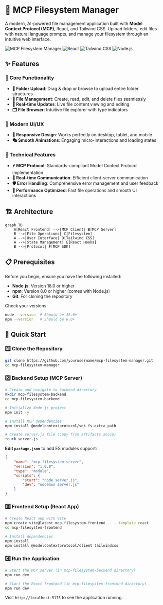 # 🚀 MCP Filesystem Manager

A modern, AI-powered file management application built with **Model Context Protocol (MCP)**, React, and Tailwind CSS. Upload folders, edit files with natural language prompts, and manage your filesystem through an intuitive web interface.

![MCP Filesystem Manager](https://img.shields.io/badge/MCP-Filesystem%20Manager-blue?style=for-the-badge&logo=react)
![React](https://img.shields.io/badge/React-18.2.0-61DAFB?style=for-the-badge&logo=react)
![Tailwind CSS](https://img.shields.io/badge/Tailwind%20CSS-3.4.4-38B2AC?style=for-the-badge&logo=tailwind-css)
![Node.js](https://img.shields.io/badge/Node.js-18+-339933?style=for-the-badge&logo=node.js)

## ✨ Features

### 🎯 Core Functionality
- **📁 Folder Upload**: Drag & drop or browse to upload entire folder structures
- **📝 File Management**: Create, read, edit, and delete files seamlessly
- **🔄 Real-time Updates**: Live file content viewing and editing
- **🗂️ File Browser**: Intuitive file explorer with type indicators

### 🎨 Modern UI/UX
- **📱 Responsive Design**: Works perfectly on desktop, tablet, and mobile
- **🎭 Smooth Animations**: Engaging micro-interactions and loading states

### 🔧 Technical Features
- **⚡ MCP Protocol**: Standards-compliant Model Context Protocol implementation
- **🔌 Real-time Communication**: Efficient client-server communication
- **🛡️ Error Handling**: Comprehensive error management and user feedback
- **🚀 Performance Optimized**: Fast file operations and smooth UI interactions

## 🏗️ Architecture

```mermaid
graph TD
    A[React Frontend] -->|MCP Client| B[MCP Server]
    B -->|File Operations| C[Filesystem]
    A -->|User Interface| D[Tailwind CSS]
    A -->|State Management| E[React Hooks]
    B -->|Protocol| F[MCP SDK]
```

## 📋 Prerequisites

Before you begin, ensure you have the following installed:

- **Node.js**: Version 18.0 or higher
- **npm**: Version 8.0 or higher (comes with Node.js)
- **Git**: For cloning the repository

Check your versions:
```bash
node --version  # Should be 18.0+
npm --version   # Should be 8.0+
```

## 🚀 Quick Start

### 1️⃣ Clone the Repository
```bash
git clone https://github.com/yourusername/mcp-filesystem-manager.git
cd mcp-filesystem-manager
```

### 2️⃣ Backend Setup (MCP Server)

```bash
# Create and navigate to backend directory
mkdir mcp-filesystem-backend
cd mcp-filesystem-backend

# Initialize Node.js project
npm init -y

# Install MCP dependencies
npm install @modelcontextprotocol/sdk fs-extra path

# Create server.js file (copy from artifacts above)
touch server.js
```

**Edit `package.json`** to add ES modules support:
```json
{
    "name": "mcp-filesystem-server",
    "version": "1.0.0",
    "type": "module",
    "scripts": {
        "start": "node server.js",
        "dev": "nodemon server.js"
    }
}
```

### 3️⃣ Frontend Setup (React App)

```bash 
# Create React app with Vite
npm create vite@latest mcp-filesystem-frontend -- --template react
cd mcp-filesystem-frontend

# Install dependencies
npm install
npm install @modelcontextprotocol/client tailwindcss
```

### 4️⃣ Run the Application

```bash
# Start the MCP server (in mcp-filesystem-backend directory)
npm run dev

# Start the React frontend (in mcp-filesystem-frontend directory)
npm run dev
```

Visit `http://localhost:5173` to see the application running.
